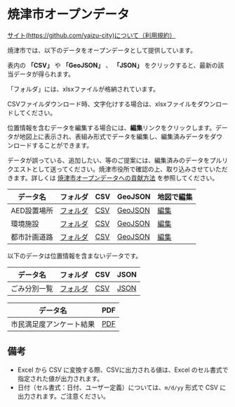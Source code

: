 # 焼津市オープンデータ

[サイト(https://github.com/yaizu-city)について（利用規約）](https://github.com/yaizu-city)

焼津市では、以下のデータをオープンデータとして提供しています。

表内の **「CSV」** や **「GeoJSON」** 、 **「JSON」** をクリックすると、最新の該当データが得られます。

「フォルダ」には、xlsxファイルが格納されています。

CSVファイルダウンロード時、文字化けする場合は、xlsxファイルをダウンロードしてください。

位置情報を含むデータを編集する場合には、**編集**リンクをクリックします。データが地図上に表示され、表組み形式でデータを編集し、編集済みデータをダウンロードすることができます。

データが誤っている、追加したい、等のご提案には、編集済みのデータをプルリクエストとして送ってください。焼津市役所で確認の上、取り込みさせていただきます。詳しくは [焼津市オープンデータへの貢献方法](CONTRIBUTING.md) を参照してください。

| データ名 | フォルダ | CSV | GeoJSON | 地図で編集 |
| --- | --- | --- | --- | --- |
| AED設置場所 | [フォルダ](https://github.com/yaizu-city/opendata/tree/main/data/aed_location) | [CSV](https://yaizu-city.github.io/opendata/aed_location/data.csv) |[GeoJSON](https://yaizu-city.github.io/opendata/aed_location/data.geojson) | [編集](https://geolonia.github.io/opendata-editor/?data=https://yaizu-city.github.io/opendata/aed_location/data.csv) |
| 環境施設 | [フォルダ](https://github.com/yaizu-city/opendata/tree/main/data/environmental_facilities) | [CSV](https://yaizu-city.github.io/opendata/environmental_facilities/data.csv) |[GeoJSON](https://yaizu-city.github.io/opendata/environmental_facilities/data.geojson) | [編集](https://geolonia.github.io/opendata-editor/?data=https://yaizu-city.github.io/opendata/environmental_facilities/data.csv) |
| 都市計画道路 | [フォルダ](https://github.com/yaizu-city/opendata/tree/main/data/toshikeikaku) | [CSV](https://yaizu-city.github.io/opendata/toshikeikaku/data.csv) |[GeoJSON](https://yaizu-city.github.io/opendata/toshikeikaku/data.geojson) | [編集](https://geolonia.github.io/opendata-editor/?data=https://yaizu-city.github.io/opendata/toshikeikaku/data.csv) |

以下のデータは位置情報を含まないデータです。

| データ名 | フォルダ | CSV | JSON |
| --- | --- | --- | --- |
| ごみ分別一覧 | [フォルダ](https://github.com/yaizu-city/opendata/tree/main/data/garbage_separation_list) | [CSV](https://yaizu-city.github.io/opendata/garbage_separation_list/data.csv) | [JSON](https://yaizu-city.github.io/opendata/garbage_separation_list/data.json) |


| データ名 | PDF |
| --- | --- |
| 市民満足度アンケート結果 | [PDF](https://github.com/yaizu-city/opendata/tree/main/data/citizen_satisfaction_questionnaire_result) |
## 備考
- Excel から CSV に変換する際、CSVに出力される値は、Excel のセル書式で指定された値が出力されます。
- 日付（セル書式：日付、ユーザー定義）については、`m/d/yy` 形式で CSV に出力されます。ご注意ください。
